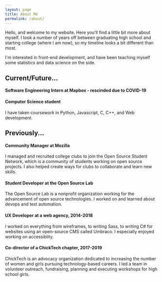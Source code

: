 ```yaml
---
layout: page
title: About Me
permalink: /about/
---
```


Hello, and welcome to my website. Here you'll find a little bit more about myself. I took a number of years off between graduating high school and starting college (where I am now), so my timeline looks a bit different than most.  

I'm interested in front-end development, and have been teaching myself some statistics and data science on the side. 

## Current/Future...
#### Software Engineering Intern at Mapbox - rescinded due to COVID-19

#### Computer Science student
I have taken coursework in Python, Javascript, C, C++, and Web development.

## Previously...
#### Community Manager at Mozilla
I managed and recruited college clubs to join the Open Source Student Network, which is a community of students working on open source projects. I also helped create ways for clubs to collaborate and learn new skills. 

#### Student Developer at the Open Source Lab
The Open Source Lab is a nonprofit organization working for the advancement of open source technologies. I worked on and learned about devops and test automation.

#### UX Developer at a web agency, 2014-2018
I worked on everything from wireframes, to writing Sass, to writing C# for websites using an open-source CMS called       Umbraco. I especially enjoyed working on accessiblity.

#### Co-director of a ChickTech chapter, 2017-2019
ChickTech is an advocacy organization dedicated to increasing the number of women and girls pursuing technology-based careers. I led a team in volunteer outreach, fundraising, planning and executing workshops for high school girls. 